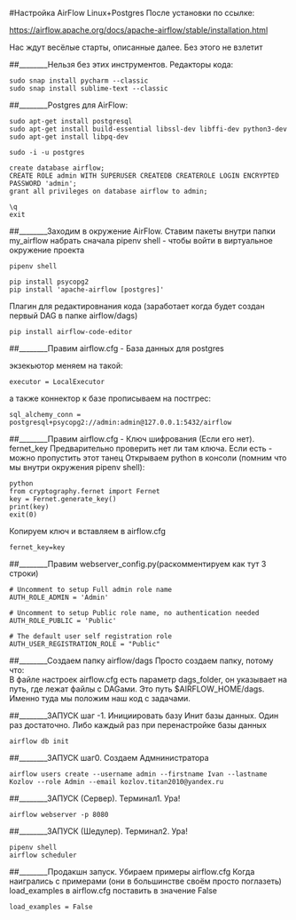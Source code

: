 #Настройка AirFlow Linux+Postgres
После установки по ссылке:

https://airflow.apache.org/docs/apache-airflow/stable/installation.html

Нас ждут весёлые старты, описанные далее. Без этого не взлетит

##________Нельзя без этих инструментов. Редакторы кода:
```
sudo snap install pycharm --classic
sudo snap install sublime-text --classic
```

##________Postgres для AirFlow:

```
sudo apt-get install postgresql
sudo apt-get install build-essential libssl-dev libffi-dev python3-dev
sudo apt-get install libpq-dev

sudo -i -u postgres

create database airflow;
CREATE ROLE admin WITH SUPERUSER CREATEDB CREATEROLE LOGIN ENCRYPTED PASSWORD 'admin';
grant all privileges on database airflow to admin;

\q
exit
```

##________Заходим в окружение AirFlow. Ставим пакеты 
внутри папки my_airflow набрать сначала pipenv shell - чтобы войти в виртуальное окружение проекта

```
pipenv shell 

pip install psycopg2
pip install 'apache-airflow [postgres]'
```

Плагин для редактировнания кода (заработает когда будет создан первый DAG в папке airflow/dags)
```
pip install airflow-code-editor
```

##________Правим airflow.cfg - База данных для postgres 

экзекьютор меняем на такой:
```
executor = LocalExecutor
```
а также коннектор к базе прописываем на постгрес:
```
sql_alchemy_conn = postgresql+psycopg2://admin:admin@127.0.0.1:5432/airflow
```

##________Правим airflow.cfg - Ключ шифрования (Если его нет). fernet_key
Предварительно проверить нет ли там ключа. Если есть - можно пропустить этот танец
Открываем python в консоли (помним что мы внутри окружения pipenv shell):

```
python
from cryptography.fernet import Fernet
key = Fernet.generate_key()
print(key)
exit(0)
```

Копируем ключ и вставляем в airflow.cfg 

```
fernet_key=key
```

##________Правим webserver_config.py(раскомментируем как тут 3 строки)
```
# Uncomment to setup Full admin role name
AUTH_ROLE_ADMIN = 'Admin'

# Uncomment to setup Public role name, no authentication needed
AUTH_ROLE_PUBLIC = 'Public'

# The default user self registration role
AUTH_USER_REGISTRATION_ROLE = "Public"
```

##________Создаем папку airflow/dags
Просто создаем папку, потому что:  
В файле настроек airflow.cfg есть параметр dags_folder, 
он указывает на путь, где лежат файлы с DAGами. Это путь 
$AIRFLOW_HOME/dags. Именно туда мы положим наш код с задачами.

##________ЗАПУСК шаг -1. Инициировать базу
Инит базы данных. Один раз достаточно. 
Либо каждый раз при перенастройке базы данных

```
airflow db init
```

##________ЗАПУСК шаг0. Создаем Адмнинистратора

```
airflow users create --username admin --firstname Ivan --lastname Kozlov --role Admin --email kozlov.titan2010@yandex.ru
```

##________ЗАПУСК (Сервер). Терминал1. Ура!

```
airflow webserver -p 8080
```


##________ЗАПУСК (Шедулер). Терминал2. Ура!
```
pipenv shell 
airflow scheduler
```

##________Продакшн запуск. Убираем примеры airflow.cfg
Когда наигрались с примерами (они в большинстве своём просто поглазеть)
load_examples в  airflow.cfg  поставить в значение False
```
load_examples = False
```
